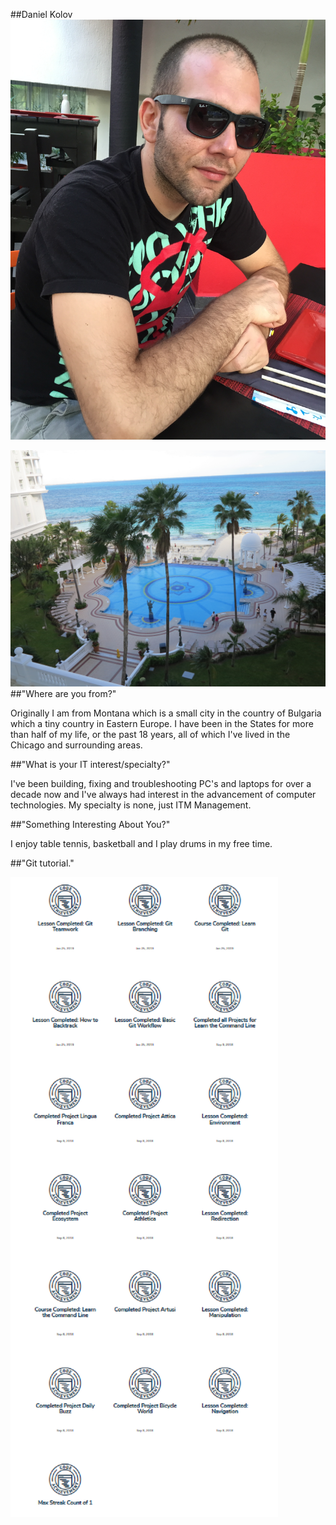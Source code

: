 ##Daniel Kolov
![Me](Images/IMG_2637.JPG "Picture of myself")

![Cancun](Images/IMG_3676.JPG "Cancun view from Riu Palace Peninsula")
##"Where are you from?"

Originally I am from Montana which is a small city in the country of Bulgaria which a tiny country in Eastern Europe.
I have been in the States for more than half of my life, or the past 18 years, all of which I've lived in the Chicago and surrounding areas.

##"What is your IT interest/specialty?"

I've been building, fixing and troubleshooting PC's and laptops for over a decade now and I've always had interest in the advancement of computer technologies. My specialty is none, just ITM Management.

##"Something Interesting About You?"

I enjoy table tennis, basketball and I play drums in my free time.

##"Git tutorial."

![Git Badges](Images/GitBadges.png "Git Badges")
